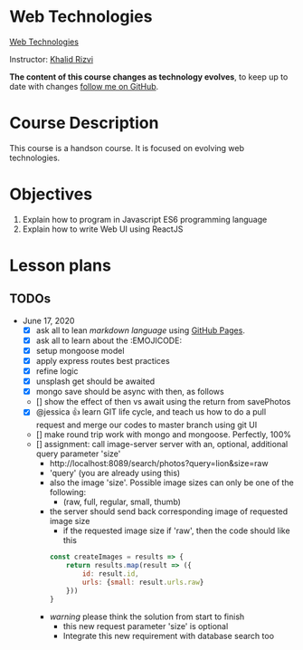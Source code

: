 # Web Technologies
[Web Technologies](https://github.com/krizvi/lessons)

Instructor: [Khalid Rizvi](https://github.com/krizvi)

**The content of this course changes as technology evolves**, to keep up to date with changes [follow me on GitHub](https://github.com/krizvi).

# Course Description

This course is a handson course. It is focused on evolving web technologies. 

# Objectives

1. Explain how to program in Javascript ES6 programming language
2. Explain how to write Web UI using ReactJS

# Lesson plans

## TODOs

- June 17, 2020
    - [X] ask all to lean _markdown language_ using [GitHub Pages](https://help.github.com/en/github/writing-on-github/basic-writing-and-formatting-syntax).
    - [x] ask all to learn about the :EMOJICODE:
    - [X] setup mongoose model
    - [X] apply express routes best practices
    - [x] refine logic
    - [x] unsplash get should be awaited
    - [x] mongo save should be async with then, as follows
    - [] show the effect of then vs await using the return from savePhotos
    - [x] @jessica :+1: learn GIT life cycle, and teach us how to do a pull request and merge our codes to master branch using git UI
    - [] make round trip work with mongo and mongoose. Perfectly, 100%
    - [] assignment: call image-server server with an, optional, additional query parameter 'size'
        - http://localhost:8089/search/photos?query=lion&size=raw 
        - 'query' (you are already using this)
        - also the image 'size'. Possible image sizes can only be one of the following:
            - (raw, full, regular, small, thumb)
        - the server should send back corresponding image of requested image size
            - if the requested image size if 'raw', then the code should like this 
            ```javascript
            const createImages = results => {
                return results.map(result => ({
                    id: result.id,
                    urls: {small: result.urls.raw}
                }))
            }
            ```
        - _warning_ please think the solution from start to finish
            - this new request parameter 'size' is optional
            - Integrate this new requirement with database search too
